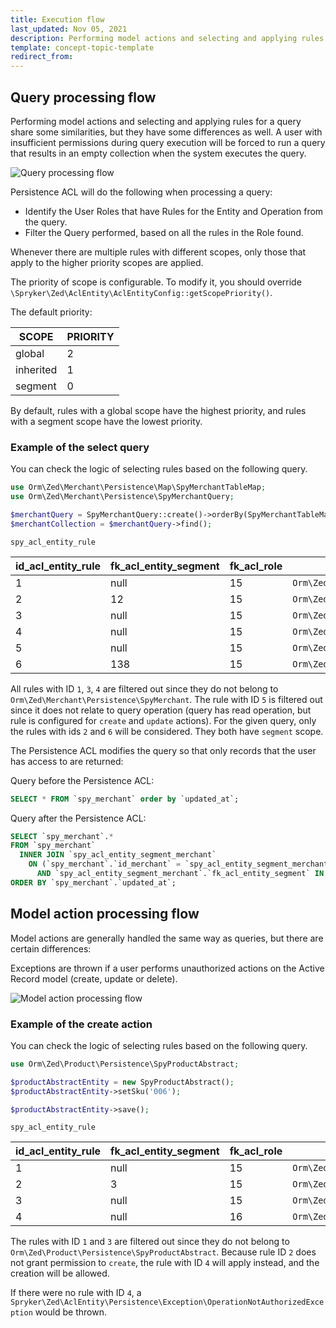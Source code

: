 ```yaml
---
title: Execution flow
last_updated: Nov 05, 2021
description: Performing model actions and selecting and applying rules for a query share some similarities, but they have some differences as well. A user with insufficient permissions during query execution will be forced to run a query that results in an empty collection when the system executes the query.
template: concept-topic-template
redirect_from:
---
```


## Query processing flow

Performing model actions and selecting and applying rules for a query share some similarities, but they have some differences as well. A user with insufficient permissions during query execution will be forced to run a query that results in an empty collection when the system executes the query.

![Query processing flow](https://confluence-connect.gliffy.net/embed/image/9f520855-8387-4dda-a028-abe70e11611a.png?utm_medium=live&utm_source=custom)

Persistence ACL will do the following when processing a query:

- Identify the User Roles that have Rules for the Entity and Operation from the query.
- Filter the Query performed, based on all the rules in the Role found.

Whenever there are multiple rules with different scopes, only those that apply to the higher priority scopes are applied.

The priority of scope is configurable. To modify it, you should override `\Spryker\Zed\AclEntity\AclEntityConfig::getScopePriority()`.

The default priority:

| SCOPE | PRIORITY |
|-----|-----|
| global | 2 |
| inherited | 1 |
| segment | 0 |

By default, rules with a global scope have the highest priority, and rules with a segment scope have the lowest priority.

### Example of the select query

You can check the logic of selecting rules based on the following query.

```php
use Orm\Zed\Merchant\Persistence\Map\SpyMerchantTableMap;
use Orm\Zed\Merchant\Persistence\SpyMerchantQuery;

$merchantQuery = SpyMerchantQuery::create()->orderBy(SpyMerchantTableMap::COL_UPDATED_AT);
$merchantCollection = $merchantQuery->find();
```

`spy_acl_entity_rule`

| id_acl_entity_rule | fk_acl_entity_segment | fk_acl_role | entity | permission_mask | scope |
|-----|-----|-----|-----|-----|-----|
| 1 | null | 15 | `Orm\Zed\Country\Persistence\SpyCountry` | 1 | 0 |
| 2 | 12 | 15 | `Orm\Zed\Merchant\Persistence\SpyMerchant` | 15 | 1 |
| 3 | null | 15 | `Orm\Zed\Sales\Persistence\SpySalesOrderItem` | 7 | 2 |
| 4 | null | 15 | `Orm\Zed\Customer\Persistence\SpyCustomer` | 1 | 0 |
| 5 | null | 15 | `Orm\Zed\Merchant\Persistence\SpyMerchant` | 6 | 0 |
| 6 | 138 | 15 | `Orm\Zed\Merchant\Persistence\SpyMerchant` | 1 | 1 |

All rules with ID `1`, `3`, `4` are filtered out since they do not belong to `Orm\Zed\Merchant\Persistence\SpyMerchant`. The rule with ID `5` is filtered out since it does not relate to query operation (query has read operation, but rule is configured for `create` and `update` actions). For the given query, only the rules with ids `2` and `6` will be considered. They both have `segment` scope.

The Persistence ACL modifies the query so that only records that the user has access to are returned:

Query before the Persistence ACL:

```sql
SELECT * FROM `spy_merchant` order by `updated_at`;
```

Query after the Persistence ACL:

```sql
SELECT `spy_merchant`.*
FROM `spy_merchant`
  INNER JOIN `spy_acl_entity_segment_merchant`
    ON (`spy_merchant`.`id_merchant` = `spy_acl_entity_segment_merchant`.`fk_merchant`
      AND `spy_acl_entity_segment_merchant`.`fk_acl_entity_segment` IN (12, 138))
ORDER BY `spy_merchant`.`updated_at`;
```

## Model action processing flow

Model actions are generally handled the same way as queries, but there are certain differences:

Exceptions are thrown if a user performs unauthorized actions on the Active Record model (create, update or delete).

![Model action processing flow](https://confluence-connect.gliffy.net/embed/image/c84bb011-1c7c-45e7-84b3-f98b2fee8e08.png?utm_medium=live&utm_source=custom)

### Example of the create action

You can check the logic of selecting rules based on the following query.

```php
use Orm\Zed\Product\Persistence\SpyProductAbstract;

$productAbstractEntity = new SpyProductAbstract();
$productAbstractEntity->setSku('006');

$productAbstractEntity->save();
```

`spy_acl_entity_rule`

| id_acl_entity_rule | fk_acl_entity_segment | fk_acl_role | entity | permission_mask | scope |
|-----|-----|-----|-----|-----|-----|
| 1 | null | 15 | `Orm\Zed\Country\Persistence\SpyCountry` | 1 | 0 |
| 2 | 3 | 15 | `Orm\Zed\Product\Persistence\SpyProductAbstract` | 13 | 1 |
| 3 | null | 15 | `Orm\Zed\Store\Persistence\SpyStore` | 1  | 0 |
| 4 | null | 16 | `Orm\Zed\Product\Persistence\SpyProductAbstract` | 7 | 0 |

The rules with ID `1` and `3` are filtered out since they do not belong to `Orm\Zed\Product\Persistence\SpyProductAbstract`. Because rule ID `2` does not grant permission to `create`, the rule with ID `4` will apply instead, and the creation will be allowed.

If there were no rule with ID `4`, a `Spryker\Zed\AclEntity\Persistence\Exception\OperationNotAuthorizedException` would be thrown.
